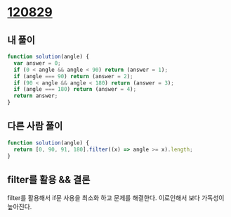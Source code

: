# [120829](https://school.programmers.co.kr/learn/courses/30/lessons/120829)

## 내 풀이

```js
function solution(angle) {
  var answer = 0;
  if (0 < angle && angle < 90) return (answer = 1);
  if (angle === 90) return (answer = 2);
  if (90 < angle && angle < 180) return (answer = 3);
  if (angle === 180) return (answer = 4);
  return answer;
}
```

## 다른 사람 풀이

```js
function solution(angle) {
  return [0, 90, 91, 180].filter((x) => angle >= x).length;
}
```

## filter를 활용 && 결론

filter를 활용해서 if문 사용을 최소화 하고 문제를 해결한다. 이로인해서 보다 가독성이 높아진다.
